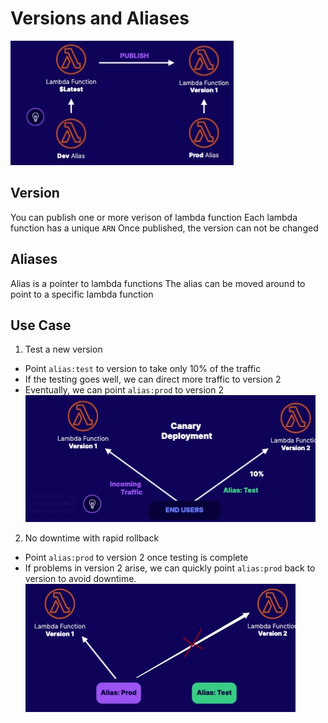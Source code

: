 # Versions and Aliases
![img](../img/l-version-alias.jpg)

## Version
You can publish one or more verison of lambda function
Each lambda function has a unique `ARN`
Once published, the version can not be changed

## Aliases
Alias is a pointer to lambda functions
The alias can be moved around to point to a specific lambda function

## Use Case
1. Test a new version
- Point `alias:test` to version to take only 10% of the traffic
- If the testing goes well, we can direct more traffic to version 2
- Eventually, we can point `alias:prod` to version 2
![img](../img/l-canary.jpg)
2. No downtime with rapid rollback
- Point `alias:prod` to version 2 once testing is complete
- If problems in version 2 arise, we can quickly point `alias:prod` back to version to avoid downtime.
![img](../img/l-rollback.jpg)